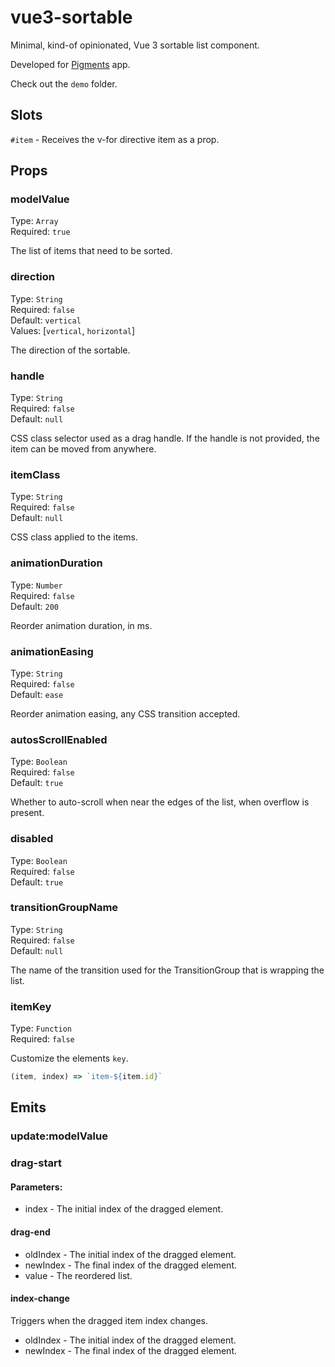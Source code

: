 # vue3-sortable

Minimal, kind-of opinionated, Vue 3 sortable list component.

Developed for [Pigments](https://www.instagram.com/pigmentsapp/) app.

Check out the `demo` folder.

## Slots

`#item` - Receives the v-for directive item as a prop.

## Props

### modelValue

Type: `Array`<br>
Required: `true`<br>

The list of items that need to be sorted.

### direction

Type: `String`<br>
Required: `false`<br>
Default: `vertical`<br>
Values: [`vertical`, `horizontal`]<br>

The direction of the sortable.

### handle

Type: `String`<br>
Required: `false`<br>
Default: `null`<br>

CSS class selector used as a drag handle. If the handle is not provided, the item can be moved from anywhere.

### itemClass

Type: `String`<br>
Required: `false`<br>
Default: `null`<br>

CSS class applied to the items.

### animationDuration

Type: `Number`<br>
Required: `false`<br>
Default: `200`<br>

Reorder animation duration, in ms.

### animationEasing

Type: `String`<br>
Required: `false`<br>
Default: `ease`<br>

Reorder animation easing, any CSS transition accepted.

### autosScrollEnabled

Type: `Boolean`<br>
Required: `false`<br>
Default: `true`<br>

Whether to auto-scroll when near the edges of the list, when overflow is present.

### disabled

Type: `Boolean`<br>
Required: `false`<br>
Default: `true`<br>

### transitionGroupName
Type: `String`<br>
Required: `false`<br>
Default: `null`<br>

The name of the transition used for the TransitionGroup that is wrapping the list.

### itemKey
Type: `Function`<br>
Required: `false`<br>

Customize the elements `key`.

```javascript
(item, index) => `item-${item.id}`
```
## Emits

### update:modelValue

### drag-start

#### Parameters:

- index - The initial index of the dragged element.

#### drag-end

- oldIndex - The initial index of the dragged element.
- newIndex - The final index of the dragged element.
- value - The reordered list.

#### index-change

Triggers when the dragged item index changes.

- oldIndex - The initial index of the dragged element.
- newIndex - The final index of the dragged element.
